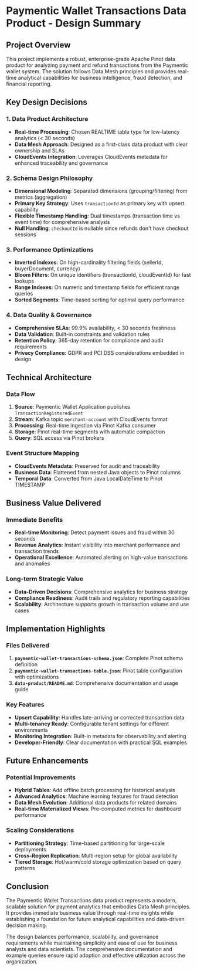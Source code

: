 # Paymentic Wallet Transactions Data Product - Design Summary

## Project Overview

This project implements a robust, enterprise-grade Apache Pinot data product for analyzing payment and refund transactions from the Paymentic wallet system. The solution follows Data Mesh principles and provides real-time analytical capabilities for business intelligence, fraud detection, and financial reporting.

## Key Design Decisions

### 1. Data Product Architecture
- **Real-time Processing**: Chosen REALTIME table type for low-latency analytics (< 30 seconds)
- **Data Mesh Approach**: Designed as a first-class data product with clear ownership and SLAs
- **CloudEvents Integration**: Leverages CloudEvents metadata for enhanced traceability and governance

### 2. Schema Design Philosophy
- **Dimensional Modeling**: Separated dimensions (grouping/filtering) from metrics (aggregation)
- **Primary Key Strategy**: Uses `transactionId` as primary key with upsert capability
- **Flexible Timestamp Handling**: Dual timestamps (transaction time vs event time) for comprehensive analysis
- **Null Handling**: `checkoutId` is nullable since refunds don't have checkout sessions

### 3. Performance Optimizations
- **Inverted Indexes**: On high-cardinality filtering fields (sellerId, buyerDocument, currency)
- **Bloom Filters**: On unique identifiers (transactionId, cloudEventId) for fast lookups
- **Range Indexes**: On numeric and timestamp fields for efficient range queries
- **Sorted Segments**: Time-based sorting for optimal query performance

### 4. Data Quality & Governance
- **Comprehensive SLAs**: 99.9% availability, < 30 seconds freshness
- **Data Validation**: Built-in constraints and validation rules
- **Retention Policy**: 365-day retention for compliance and audit requirements
- **Privacy Compliance**: GDPR and PCI DSS considerations embedded in design

## Technical Architecture

### Data Flow
1. **Source**: Paymentic Wallet Application publishes `TransactionRegisteredEvent`
2. **Stream**: Kafka topic `merchant-account` with CloudEvents format
3. **Processing**: Real-time ingestion via Pinot Kafka consumer
4. **Storage**: Pinot real-time segments with automatic compaction
5. **Query**: SQL access via Pinot brokers

### Event Structure Mapping
- **CloudEvents Metadata**: Preserved for audit and traceability
- **Business Data**: Flattened from nested Java objects to Pinot columns
- **Temporal Data**: Converted from Java LocalDateTime to Pinot TIMESTAMP

## Business Value Delivered

### Immediate Benefits
- **Real-time Monitoring**: Detect payment issues and fraud within 30 seconds
- **Revenue Analytics**: Instant visibility into merchant performance and transaction trends
- **Operational Excellence**: Automated alerting on high-value transactions and anomalies

### Long-term Strategic Value
- **Data-Driven Decisions**: Comprehensive analytics for business strategy
- **Compliance Readiness**: Audit trails and regulatory reporting capabilities
- **Scalability**: Architecture supports growth in transaction volume and use cases

## Implementation Highlights

### Files Delivered
1. **`paymentic-wallet-transactions-schema.json`**: Complete Pinot schema definition
2. **`paymentic-wallet-transactions-table.json`**: Pinot table configuration with optimizations
3. **`data-product/README.md`**: Comprehensive documentation and usage guide

### Key Features
- **Upsert Capability**: Handles late-arriving or corrected transaction data
- **Multi-tenancy Ready**: Configurable tenant settings for different environments
- **Monitoring Integration**: Built-in metadata for observability and alerting
- **Developer-Friendly**: Clear documentation with practical SQL examples

## Future Enhancements

### Potential Improvements
- **Hybrid Tables**: Add offline batch processing for historical analysis
- **Advanced Analytics**: Machine learning features for fraud detection
- **Data Mesh Evolution**: Additional data products for related domains
- **Real-time Materialized Views**: Pre-computed metrics for dashboard performance

### Scaling Considerations
- **Partitioning Strategy**: Time-based partitioning for large-scale deployments
- **Cross-Region Replication**: Multi-region setup for global availability
- **Tiered Storage**: Hot/warm/cold storage optimization based on query patterns

## Conclusion

The Paymentic Wallet Transactions data product represents a modern, scalable solution for payment analytics that embodies Data Mesh principles. It provides immediate business value through real-time insights while establishing a foundation for future analytical capabilities and data-driven decision making.

The design balances performance, scalability, and governance requirements while maintaining simplicity and ease of use for business analysts and data scientists. The comprehensive documentation and example queries ensure rapid adoption and effective utilization across the organization.